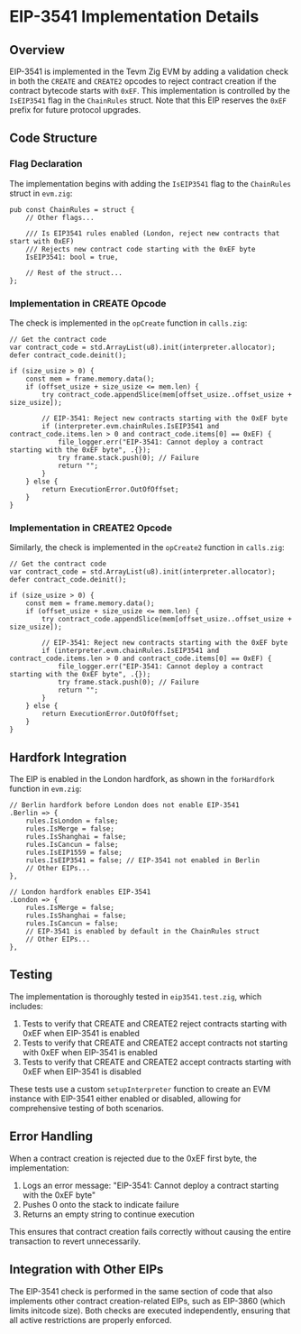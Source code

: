 # EIP-3541 Implementation Details

## Overview

EIP-3541 is implemented in the Tevm Zig EVM by adding a validation check in both the `CREATE` and `CREATE2` opcodes to reject contract creation if the contract bytecode starts with `0xEF`. This implementation is controlled by the `IsEIP3541` flag in the `ChainRules` struct. Note that this EIP reserves the `0xEF` prefix for future protocol upgrades.

## Code Structure

### Flag Declaration

The implementation begins with adding the `IsEIP3541` flag to the `ChainRules` struct in `evm.zig`:

```zig
pub const ChainRules = struct {
    // Other flags...
    
    /// Is EIP3541 rules enabled (London, reject new contracts that start with 0xEF)
    /// Rejects new contract code starting with the 0xEF byte
    IsEIP3541: bool = true,
    
    // Rest of the struct...
};
```

### Implementation in CREATE Opcode

The check is implemented in the `opCreate` function in `calls.zig`:

```zig
// Get the contract code
var contract_code = std.ArrayList(u8).init(interpreter.allocator);
defer contract_code.deinit();

if (size_usize > 0) {
    const mem = frame.memory.data();
    if (offset_usize + size_usize <= mem.len) {
        try contract_code.appendSlice(mem[offset_usize..offset_usize + size_usize]);
        
        // EIP-3541: Reject new contracts starting with the 0xEF byte
        if (interpreter.evm.chainRules.IsEIP3541 and contract_code.items.len > 0 and contract_code.items[0] == 0xEF) {
            file_logger.err("EIP-3541: Cannot deploy a contract starting with the 0xEF byte", .{});
            try frame.stack.push(0); // Failure
            return "";
        }
    } else {
        return ExecutionError.OutOfOffset;
    }
}
```

### Implementation in CREATE2 Opcode

Similarly, the check is implemented in the `opCreate2` function in `calls.zig`:

```zig
// Get the contract code
var contract_code = std.ArrayList(u8).init(interpreter.allocator);
defer contract_code.deinit();

if (size_usize > 0) {
    const mem = frame.memory.data();
    if (offset_usize + size_usize <= mem.len) {
        try contract_code.appendSlice(mem[offset_usize..offset_usize + size_usize]);
        
        // EIP-3541: Reject new contracts starting with the 0xEF byte
        if (interpreter.evm.chainRules.IsEIP3541 and contract_code.items.len > 0 and contract_code.items[0] == 0xEF) {
            file_logger.err("EIP-3541: Cannot deploy a contract starting with the 0xEF byte", .{});
            try frame.stack.push(0); // Failure
            return "";
        }
    } else {
        return ExecutionError.OutOfOffset;
    }
}
```

## Hardfork Integration

The EIP is enabled in the London hardfork, as shown in the `forHardfork` function in `evm.zig`:

```zig
// Berlin hardfork before London does not enable EIP-3541
.Berlin => {
    rules.IsLondon = false;
    rules.IsMerge = false;
    rules.IsShanghai = false;
    rules.IsCancun = false;
    rules.IsEIP1559 = false;
    rules.IsEIP3541 = false; // EIP-3541 not enabled in Berlin
    // Other EIPs...
},

// London hardfork enables EIP-3541
.London => {
    rules.IsMerge = false;
    rules.IsShanghai = false;
    rules.IsCancun = false;
    // EIP-3541 is enabled by default in the ChainRules struct
    // Other EIPs...
},
```

## Testing

The implementation is thoroughly tested in `eip3541.test.zig`, which includes:

1. Tests to verify that CREATE and CREATE2 reject contracts starting with 0xEF when EIP-3541 is enabled
2. Tests to verify that CREATE and CREATE2 accept contracts not starting with 0xEF when EIP-3541 is enabled
3. Tests to verify that CREATE and CREATE2 accept contracts starting with 0xEF when EIP-3541 is disabled

These tests use a custom `setupInterpreter` function to create an EVM instance with EIP-3541 either enabled or disabled, allowing for comprehensive testing of both scenarios.

## Error Handling

When a contract creation is rejected due to the 0xEF first byte, the implementation:

1. Logs an error message: "EIP-3541: Cannot deploy a contract starting with the 0xEF byte"
2. Pushes 0 onto the stack to indicate failure
3. Returns an empty string to continue execution

This ensures that contract creation fails correctly without causing the entire transaction to revert unnecessarily.

## Integration with Other EIPs

The EIP-3541 check is performed in the same section of code that also implements other contract creation-related EIPs, such as EIP-3860 (which limits initcode size). Both checks are executed independently, ensuring that all active restrictions are properly enforced.